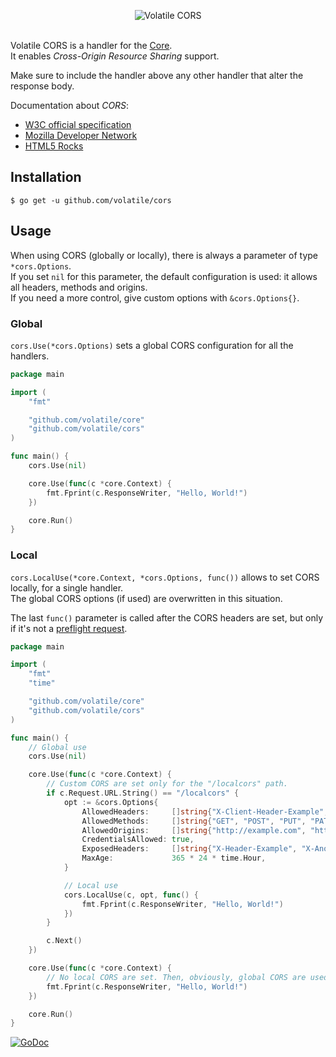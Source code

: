 <p align="center"><img src="http://volatile.whitedevops.com/images/repositories/cors/logo.png" alt="Volatile CORS" title="Volatile CORS"><br><br></p>

Volatile CORS is a handler for the [Core](https://github.com/volatile/core).  
It enables *Cross-Origin Resource Sharing* support.

Make sure to include the handler above any other handler that alter the response body.

Documentation about *CORS*:
- [W3C official specification](http://www.w3.org/TR/cors/)
- [Mozilla Developer Network](https://developer.mozilla.org/en-US/docs/Web/HTTP/Access_control_CORS)
- [HTML5 Rocks](http://www.html5rocks.com/en/tutorials/cors/)

## Installation

```Shell
$ go get -u github.com/volatile/cors
```

## Usage

When using CORS (globally or locally), there is always a parameter of type `*cors.Options`.  
If you set `nil` for this parameter, the default configuration is used: it allows all headers, methods and origins.  
If you need a more control, give custom options with `&cors.Options{}`.

### Global

`cors.Use(*cors.Options)` sets a global CORS configuration for all the handlers.

```Go
package main

import (
	"fmt"

	"github.com/volatile/core"
	"github.com/volatile/cors"
)

func main() {
	cors.Use(nil)

	core.Use(func(c *core.Context) {
		fmt.Fprint(c.ResponseWriter, "Hello, World!")
	})

	core.Run()
}
```

### Local

`cors.LocalUse(*core.Context, *cors.Options, func())` allows to set CORS locally, for a single handler.  
The global CORS options (if used) are overwritten in this situation.

The last `func()` parameter is called after the CORS headers are set, but only if it's not a [preflight request](http://www.w3.org/TR/cors/#resource-preflight-requests).

```Go
package main

import (
	"fmt"
	"time"

	"github.com/volatile/core"
	"github.com/volatile/cors"
)

func main() {
	// Global use
	cors.Use(nil)

	core.Use(func(c *core.Context) {
		// Custom CORS are set only for the "/localcors" path.
		if c.Request.URL.String() == "/localcors" {
			opt := &cors.Options{
				AllowedHeaders:     []string{"X-Client-Header-Example", "X-Another-Client-Header-Example"},
				AllowedMethods:     []string{"GET", "POST", "PUT", "PATCH", "DELETE"},
				AllowedOrigins:     []string{"http://example.com", "http://example.com"},
				CredentialsAllowed: true,
				ExposedHeaders:     []string{"X-Header-Example", "X-Another-Header-Example"},
				MaxAge:             365 * 24 * time.Hour,
			}

			// Local use
			cors.LocalUse(c, opt, func() {
				fmt.Fprint(c.ResponseWriter, "Hello, World!")
			})
		}

		c.Next()
	})

	core.Use(func(c *core.Context) {
		// No local CORS are set. Then, obviously, global CORS are used.
		fmt.Fprint(c.ResponseWriter, "Hello, World!")
	})

	core.Run()
}
```

[![GoDoc](https://godoc.org/github.com/volatile/cors?status.svg)](https://godoc.org/github.com/volatile/cors)
